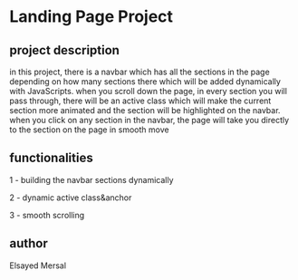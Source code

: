 # Landing Page Project

## project description
in this project, there is a navbar which has all the sections in the page depending on how many sections there which will be added dynamically with JavaScripts.
when you scroll down the page, in every section you will pass through, there will be an active class which will make the current section more animated and the section will be highlighted on the navbar.
when you click on any section in the navbar, the page will take you directly to the section on the page in smooth move

## functionalities 
1 - building the navbar sections dynamically

2 - dynamic active class&anchor 

3 - smooth scrolling   

## author 
Elsayed Mersal
